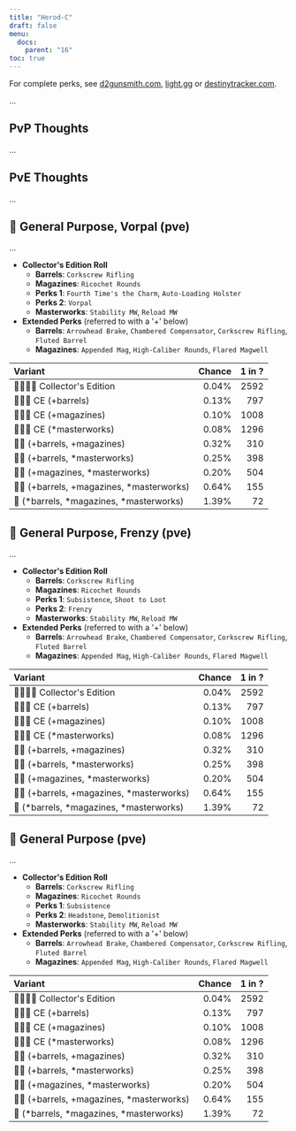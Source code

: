 ```yaml
---
title: "Herod-C"
draft: false
menu:
  docs:
    parent: "16"
toc: true
---
```


For complete perks, see [d2gunsmith.com](https://d2gunsmith.com/w/1788603939), [light.gg](https://www.light.gg/db/items/1788603939) or [destinytracker.com](https://destinytracker.com/destiny-2/db/items/1788603939).

...

## PvP Thoughts

...

## PvE Thoughts

...

## 👾 General Purpose, Vorpal (pve)

...

* **Collector's Edition Roll**
  * **Barrels**: `Corkscrew Rifling`
  * **Magazines**: `Ricochet Rounds`
  * **Perks 1**: `Fourth Time's the Charm`, `Auto-Loading Holster`
  * **Perks 2**: `Vorpal`
  * **Masterworks**: `Stability MW`, `Reload MW`
* **Extended Perks** (referred to with a '+' below)
  * **Barrels**: `Arrowhead Brake`, `Chambered Compensator`, `Corkscrew Rifling`, `Fluted Barrel`
  * **Magazines**: `Appended Mag`, `High-Caliber Rounds`, `Flared Magwell`

| Variant | Chance | 1 in ? |
|:-|-:|-:|
| 👾👾👾🌟 Collector's Edition | 0.04% | 2592 |
| 👾👾👾 CE (+barrels) | 0.13% | 797 |
| 👾👾👾 CE (+magazines) | 0.10% | 1008 |
| 👾👾👾 CE (*masterworks) | 0.08% | 1296 |
| 👾👾 (+barrels, +magazines) | 0.32% | 310 |
| 👾👾 (+barrels, *masterworks) | 0.25% | 398 |
| 👾👾 (+magazines, *masterworks) | 0.20% | 504 |
| 👾👾 (+barrels, +magazines, *masterworks) | 0.64% | 155 |
| 👾 (*barrels, *magazines, *masterworks) | 1.39% | 72 |

## 👾 General Purpose, Frenzy (pve)

...

* **Collector's Edition Roll**
  * **Barrels**: `Corkscrew Rifling`
  * **Magazines**: `Ricochet Rounds`
  * **Perks 1**: `Subsistence`, `Shoot to Loot`
  * **Perks 2**: `Frenzy`
  * **Masterworks**: `Stability MW`, `Reload MW`
* **Extended Perks** (referred to with a '+' below)
  * **Barrels**: `Arrowhead Brake`, `Chambered Compensator`, `Corkscrew Rifling`, `Fluted Barrel`
  * **Magazines**: `Appended Mag`, `High-Caliber Rounds`, `Flared Magwell`

| Variant | Chance | 1 in ? |
|:-|-:|-:|
| 👾👾👾🌟 Collector's Edition | 0.04% | 2592 |
| 👾👾👾 CE (+barrels) | 0.13% | 797 |
| 👾👾👾 CE (+magazines) | 0.10% | 1008 |
| 👾👾👾 CE (*masterworks) | 0.08% | 1296 |
| 👾👾 (+barrels, +magazines) | 0.32% | 310 |
| 👾👾 (+barrels, *masterworks) | 0.25% | 398 |
| 👾👾 (+magazines, *masterworks) | 0.20% | 504 |
| 👾👾 (+barrels, +magazines, *masterworks) | 0.64% | 155 |
| 👾 (*barrels, *magazines, *masterworks) | 1.39% | 72 |

## 👾 General Purpose (pve)

...

* **Collector's Edition Roll**
  * **Barrels**: `Corkscrew Rifling`
  * **Magazines**: `Ricochet Rounds`
  * **Perks 1**: `Subsistence`
  * **Perks 2**: `Headstone`, `Demolitionist`
  * **Masterworks**: `Stability MW`, `Reload MW`
* **Extended Perks** (referred to with a '+' below)
  * **Barrels**: `Arrowhead Brake`, `Chambered Compensator`, `Corkscrew Rifling`, `Fluted Barrel`
  * **Magazines**: `Appended Mag`, `High-Caliber Rounds`, `Flared Magwell`

| Variant | Chance | 1 in ? |
|:-|-:|-:|
| 👾👾👾🌟 Collector's Edition | 0.04% | 2592 |
| 👾👾👾 CE (+barrels) | 0.13% | 797 |
| 👾👾👾 CE (+magazines) | 0.10% | 1008 |
| 👾👾👾 CE (*masterworks) | 0.08% | 1296 |
| 👾👾 (+barrels, +magazines) | 0.32% | 310 |
| 👾👾 (+barrels, *masterworks) | 0.25% | 398 |
| 👾👾 (+magazines, *masterworks) | 0.20% | 504 |
| 👾👾 (+barrels, +magazines, *masterworks) | 0.64% | 155 |
| 👾 (*barrels, *magazines, *masterworks) | 1.39% | 72 |
